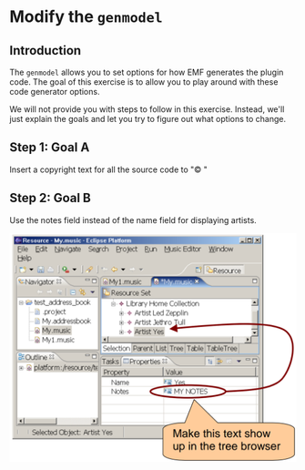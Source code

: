 # Modify the `genmodel`

## Introduction

The `genmodel` allows you to set options for how EMF generates the plugin code.
The goal of this exercise is to allow you to play around with these code generator options.

We will not provide you with steps to follow in this exercise.
Instead, we'll just explain the goals and let you try to figure out what options to change.

## Step 1: Goal A

Insert a copyright text for all the source code to "© <Your company name> <This Year>"


## Step 2: Goal B

Use the notes field instead of the name field for displaying artists.

![](pics/05_01_goal.png)
